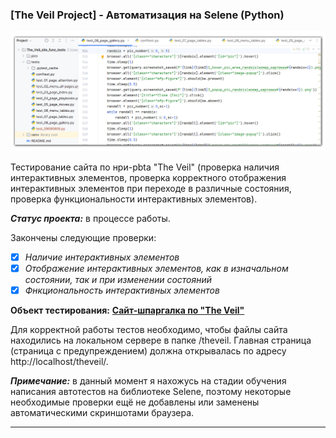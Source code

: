 ### [The Veil Project] - Автоматизация на Selene (Python)

![git_pic](https://github.com/OQASergey/The_Veil_site_func_tests/raw/master/pics/title.png)

Тестирование сайта по нри-pbta "The Veil" (проверка наличия интерактивных элементов, проверка корректного отображения интерактивных элементов при переходе в различные состояния, проверка функциональности интерактивных элементов).

***Статус проекта:*** в процессе работы.

Закончены следующие проверки:

- [x] *Наличие интерактивных элементов*
- [x] *Отображение интерактивных элементов, как в изначальном состоянии, так и при изменении состояний*
- [x] *Фнкциональность интерактивных элементов*

**Объект тестирования:** **[Сайт-шпаргалка по "The Veil"](https://github.com/OQASergey/The_Veil_site#readme)** 

Для корректной работы тестов необходимо, чтобы файлы сайта находились на локальном сервере в папке /theveil. Главная страница (страница с предупреждением) должна открывалась по адресу http://localhost/theveil/.

***Примечание:*** в данный момент я нахожусь на стадии обучения написания автотестов на библиотеке Selene, поэтому некоторые необходимые проверки ещё не добавлены или заменены автоматическими скриншотами браузера.

---
